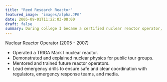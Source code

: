 ```yaml
---
title: "Reed Research Reactor"
featured_image: 'images/alpha.JPG'
date: 2005-09-01T11:22:03-08:00
draft: false
summary: During college I became a certified nuclear reactor operator, giving tours, operating the reactor, and helping to design emergency drills.
---
```

Nuclear Reactor Operator (2005 - 2007)

- Operated a TRIGA Mark I nuclear reactor.
- Demonstrated and explained nuclear physics for public tour groups.
- Mentored and trained future reactor operators.
- Lead emergency drills to ensure safe and clear coordination with regulators, emergency response teams, and media.
